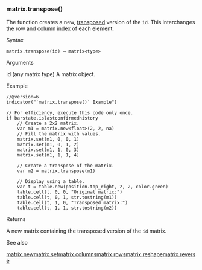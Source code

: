 ### matrix.transpose()

The function creates a new, [transposed](https://en.wikipedia.org/wiki/Transpose#Transpose_of_a_matrix) version of the `id`. This interchanges the row and column index of each element.

Syntax

```
matrix.transpose(id) → matrix<type>
```

Arguments

id (any matrix type) A matrix object.

Example

```
//@version=6  
indicator("`matrix.transpose()` Example")  
  
// For efficiency, execute this code only once.  
if barstate.islastconfirmedhistory  
    // Create a 2x2 matrix.  
    var m1 = matrix.new<float>(2, 2, na)  
    // Fill the matrix with values.  
    matrix.set(m1, 0, 0, 1)  
    matrix.set(m1, 0, 1, 2)  
    matrix.set(m1, 1, 0, 3)  
    matrix.set(m1, 1, 1, 4)  
  
    // Create a transpose of the matrix.  
    var m2 = matrix.transpose(m1)  
  
    // Display using a table.  
    var t = table.new(position.top_right, 2, 2, color.green)  
    table.cell(t, 0, 0, "Original matrix:")  
    table.cell(t, 0, 1, str.tostring(m1))  
    table.cell(t, 1, 0, "Transposed matrix:")  
    table.cell(t, 1, 1, str.tostring(m2))
```

Returns

A new matrix containing the transposed version of the `id` matrix.

See also

[matrix.new<type>](#fun_matrix.new<type>)[matrix.set](#fun_matrix.set)[matrix.columns](#fun_matrix.columns)[matrix.rows](#fun_matrix.rows)[matrix.reshape](#fun_matrix.reshape)[matrix.reverse](#fun_matrix.reverse)
